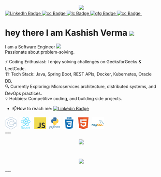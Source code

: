 
<div id="header" align="center">
  <img src="https://media.giphy.com/media/5eLDrEaRGHegx2FeF2/giphy.gif" width="150"/>
</div>
<div id="badges">
  <a href="https://www.linkedin.com/in/kashish-verma-342347221/">
    <img src="https://img.shields.io/badge/LinkedIn-blue?style=for-the-badge&logo=linkedin&logoColor=white" alt="LinkedIn Badge"/>
  </a>
  <a href="https://www.codechef.com/users/another_year">
    <img src="https://img.shields.io/badge/CodeChef-grey?style=for-the-badge" alt="cc Badge"/>
  </a>
   <a href="https://leetcode.com/Kashish_024/">
    <img src="https://img.shields.io/badge/leetcode-orange?style=for-the-badge" alt="lc Badge"/>
  </a>
   <a href="https://auth.geeksforgeeks.org/user/kashishverma8382/practice">
    <img src="https://img.shields.io/badge/GFG-green?style=for-the-badge" alt="gfg Badge"/>
  </a>
  <a href="https://codeforces.com/profile/bulletpoke">
    <img src="https://img.shields.io/badge/Codeforces-red?style=for-the-badge" alt="cc Badge"/>
  </a>
<img src="https://komarev.com/ghpvc/?username=Kashish&style=flat-square&color=blue" alt=""/>
</div>
<h1>
  hey there I am Kashish Verma
  <img src="https://media.giphy.com/media/hvRJCLFzcasrR4ia7z/giphy.gif" width="30px"/>
</h1>
I am a Software Engineer <img src="https://media.giphy.com/media/WUlplcMpOCEmTGBtBW/giphy.gif" width="30">
<br>
Passionate about problem-solving.

⚡ Coding Enthusiast: I enjoy solving challenges on GeeksforGeeks & LeetCode.
<br>
🏗️ Tech Stack: Java, Spring Boot, REST APIs, Docker, Kubernetes, Oracle DB.
<br>
🔍 Currently Exploring: Microservices architecture, distributed systems, and DevOps practices.
<br>
💡 Hobbies: Competitive coding, and building side projects.
<br>
- :mailbox:How to reach me: [![Linkedin Badge](https://img.shields.io/badge/-Kashish-blue?style=flat&logo=Linkedin&logoColor=white)](https://www.linkedin.com/in/kashish-verma-342347221/)
<div>
  <img src="https://raw.githubusercontent.com/devicons/devicon/1119b9f84c0290e0f0b38982099a2bd027a48bf1/icons/cplusplus/cplusplus-line.svg" title="Cpp" alt="Cpp" width="40" height="40"/>&nbsp;
  <img src="https://github.com/devicons/devicon/blob/master/icons/react/react-original-wordmark.svg" title="React" alt="React" width="40" height="40"/>&nbsp;
    <img src="https://github.com/devicons/devicon/blob/master/icons/javascript/javascript-original.svg" title="JavaScript" alt="JavaScript" width="40" height="40"/>&nbsp;
        <img src="https://raw.githubusercontent.com/devicons/devicon/1119b9f84c0290e0f0b38982099a2bd027a48bf1/icons/python/python-original-wordmark.svg" title="PYTHON" alt="python" width="40" height="40"/>&nbsp;
  <img src="https://github.com/devicons/devicon/blob/master/icons/css3/css3-plain-wordmark.svg"  title="CSS3" alt="CSS" width="40" height="40"/>&nbsp;
  <img src="https://github.com/devicons/devicon/blob/master/icons/html5/html5-original.svg" title="HTML5" alt="HTML" width="40" height="40"/>&nbsp;
  <img src="https://github.com/devicons/devicon/blob/master/icons/mysql/mysql-original-wordmark.svg" title="MySQL"  alt="MySQL" width="40" height="40"/>&nbsp;

  <!--   <img src="https://github.com/devicons/devicon/blob/master/icons/nodejs/nodejs-original-wordmark.svg" title="NodeJS" alt="NodeJS" width="40" height="40"/>&nbsp;
 <img src="https://github.com/devicons/devicon/blob/master/icons/redux/redux-original.svg" title="Redux" alt="Redux " width="40" height="40"/>&nbsp; -->  

</div>

<div>
  ---

<p align="center">
  <img src="https://github-profile-summary-cards.vercel.app/api/cards/profile-details?username=KshshVrma&theme=radical" />
</p>
  <br>
    <p align="center">
  <img src="[http://github-profile-summary-cards.vercel.app/api/cards/stats?username=KshshVrma&theme=radical](https://github-readme-stats.vercel.app/api?username=KshshVrma&show_icons=true&theme=radical&include_all_commits=true&count_private=true&hide_rank=true&hide=contribs)" />
</p>
  </div>
    ---
